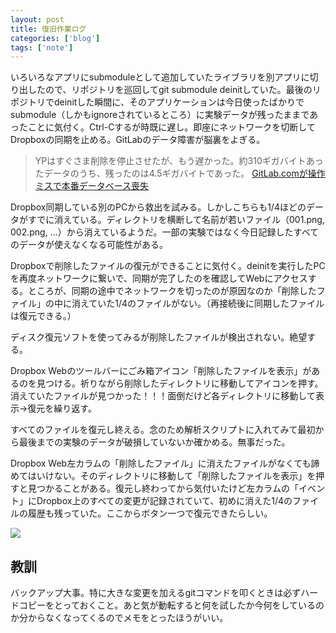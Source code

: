 ```yaml
---
layout: post
title: 復旧作業ログ
categories: ['blog']
tags: ['note']
---
```


いろいろなアプリにsubmoduleとして追加していたライブラリを別アプリに切り出したので、リポジトリを巡回してgit submodule deinitしていた。最後のリポジトリでdeinitした瞬間に、そのアプリケーションは今日使ったばかりでsubmodule（しかもignoreされているところ）に実験データが残ったままであったことに気付く。Ctrl-Cするが時既に遅し。即座にネットワークを切断してDropboxの同期を止める。GitLabのデータ障害が脳裏をよぎる。

> YPはすぐさま削除を停止させたが、もう遅かった。約310ギガバイトあったデータのうち、残ったのは4.5ギガバイトであった。 [GitLab.comが操作ミスで本番データベース喪失](http://www.publickey1.jp/blog/17/gitlabcom56.html)

Dropbox同期している別のPCから救出を試みる。しかしこちらも1/4ほどのデータがすでに消えている。ディレクトリを横断して名前が若いファイル（001.png, 002.png, ...）から消えているようだ。一部の実験ではなく今日記録したすべてのデータが使えなくなる可能性がある。

Dropboxで削除したファイルの復元ができることに気付く。deinitを実行したPCを再度ネットワークに繋いで、同期が完了したのを確認してWebにアクセスする。ところが、同期の途中でネットワークを切ったのが原因なのか「削除したファイル」の中に消えていた1/4のファイルがない。（再接続後に同期したファイルは復元できる。）

ディスク復元ソフトを使ってみるが削除したファイルが検出されない。絶望する。

Dropbox Webのツールバーにごみ箱アイコン「削除したファイルを表示」があるのを見つける。祈りながら削除したディレクトリに移動してアイコンを押す。消えていたファイルが見つかった！！！面倒だけど各ディレクトリに移動して表示->復元を繰り返す。

すべてのファイルを復元し終える。念のため解析スクリプトに入れてみて最初から最後までの実験のデータが破損していないか確かめる。無事だった。

Dropbox Web左カラムの「削除したファイル」に消えたファイルがなくても諦めてはいけない。そのディレクトリに移動して「削除したファイルを表示」を押すと見つかることがある。復元し終わってから気付いたけど左カラムの「イベント」にDropbox上のすべての変更が記録されていて、初めに消えた1/4のファイルの履歴も残っていた。ここからボタン一つで復元できたらしい。

![](/img/blog_recover_log.png)

## 教訓

バックアップ大事。特に大きな変更を加えるgitコマンドを叩くときは必ずハードコピーをとっておくこと。あと気が動転すると何を試したか今何をしているのか分からなくなってくるのでメモをとったほうがいい。
